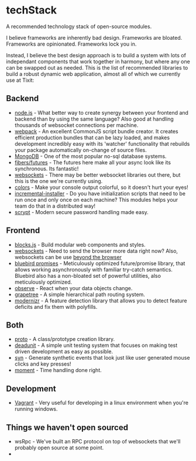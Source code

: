 # techStack
A recommended technology stack of open-source modules.

I believe frameworks are inherently bad design. Frameworks are bloated. Frameworks are opinionated. Frameworks lock you in. 

Instead, I believe the best design approach is to build a system with lots of independant components that work together in harmony, but where any one can be swapped out as needed. This is the list of recommended libraries to build a robust dynamic web application, almost all of which we currently use at Tixit:

## Backend

* [node.js](http://nodejs.org/) - What better way to create synergy between your frontend and backend than by using the same language? Also good at handling thousands of websocket connections per machine.
* [webpack](http://webpack.github.io/) - An excellent CommonJS script bundle creator. It creates efficient production bundles that can be lazy loaded, and makes development incredibly easy with its 'watcher' functionality that rebuilds your package automatically on-change of source files.
* [MongoDB](http://www.mongodb.org/) - One of the most popular no-sql database systems.
* [fibers/futures](https://github.com/laverdet/node-fibers) - The futures here make all your async look like its synchronous. Its fantastic!
* [websockets](https://github.com/theturtle32/WebSocket-Node) - There may be better websocket libraries out there, but this is the one we're currently using. 
* [colors](https://github.com/marak/colors.js/) - Make your console output colorful, so it doesn't hurt your eyes!
* [incremental-installer](https://github.com/fresheneesz/incremental-installer) - Do you have initialization scripts that need to be run once and only once on each machine? This modules helps your team do that in a distributed way!
* [scrypt](https://github.com/barrysteyn/node-scrypt) - Modern secure password handling made easy. 

## Frontend

* [blocks.js](https://github.com/Tixit/blocks.js) - Build modular web components and styles.
* [websockets](https://developer.mozilla.org/en-US/docs/WebSockets) - Need to send the browser more data right now? Also, websockets can be use [beyond the browser](http://www.slideshare.net/cjmyers/web-sockets-are-not-just-for-web-browsers-26442068)
* [bluebird promises](https://github.com/petkaantonov/bluebird) - Meticulously optimized future/promise library, that allows working asynchronously with familiar try-catch semantics. Bluebird also has a non-bloated set of powerful utilities, also meticulously optimized.
* [observe](https://github.com/Tixit/observe) - React when your data objects change.
* [grapetree](https://github.com/fresheneesz/grapetree) - A simple hierarchical path routing system. 
* [modernizr](http://modernizr.com/) - A feature detection library that allows you to detect feature deficits and fix them with polyfills.

## Both

* [proto](https://github.com/fresheneesz/proto) - A class/prototype creation library.
* [deadunit](https://github.com/fresheneesz/deadunit) - A simple unit testing system that focuses on making test driven development as easy as possible.
* [syn](https://github.com/bitovi/syn) - Generate synthetic events that look just like user generated mouse clicks and key presses!
* [moment](http://momentjs.com/) - Time handling done right.

## Development

* [Vagrant](https://www.vagrantup.com/) - Very useful for developing in a linux environment when you're running windows.

## Things we haven't open sourced

* wsRpc - We've built an RPC protocol on top of websockets that we'll probably open source at some point.
* 

